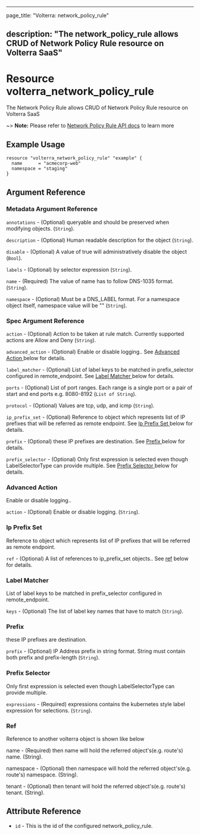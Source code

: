 ---

page_title: "Volterra: network_policy_rule"

description: "The network_policy_rule allows CRUD of Network Policy Rule resource on Volterra SaaS"
---------------------------------------------------------------------------------------------------

Resource volterra_network_policy_rule
=====================================

The Network Policy Rule allows CRUD of Network Policy Rule resource on Volterra SaaS

~> **Note:** Please refer to [Network Policy Rule API docs](https://volterra.io/docs/api/network-policy-rule) to learn more

Example Usage
-------------

```hcl
resource "volterra_network_policy_rule" "example" {
  name      = "acmecorp-web"
  namespace = "staging"
}

```

Argument Reference
------------------

### Metadata Argument Reference

`annotations` - (Optional) queryable and should be preserved when modifying objects. (`String`).

`description` - (Optional) Human readable description for the object (`String`).

`disable` - (Optional) A value of true will administratively disable the object (`Bool`).

`labels` - (Optional) by selector expression (`String`).

`name` - (Required) The value of name has to follow DNS-1035 format. (`String`).

`namespace` - (Optional) Must be a DNS_LABEL format. For a namespace object itself, namespace value will be "" (`String`).

### Spec Argument Reference

`action` - (Optional) Action to be taken at rule match. Currently supported actions are Allow and Deny (`String`).

`advanced_action` - (Optional) Enable or disable logging.. See [Advanced Action ](#advanced-action) below for details.

`label_matcher` - (Optional) List of label keys to be matched in prefix_selector configured in remote_endpoint. See [Label Matcher ](#label-matcher) below for details.

`ports` - (Optional) List of port ranges. Each range is a single port or a pair of start and end ports e.g. 8080-8192 (`List of String`).

`protocol` - (Optional) Values are tcp, udp, and icmp (`String`).

`ip_prefix_set` - (Optional) Reference to object which represents list of IP prefixes that will be referred as remote endpoint. See [Ip Prefix Set ](#ip-prefix-set) below for details.

`prefix` - (Optional) these IP prefixes are destination. See [Prefix ](#prefix) below for details.

`prefix_selector` - (Optional) Only first expression is selected even though LabelSelectorType can provide multiple. See [Prefix Selector ](#prefix-selector) below for details.

### Advanced Action

Enable or disable logging..

`action` - (Optional) Enable or disable logging. (`String`).

### Ip Prefix Set

Reference to object which represents list of IP prefixes that will be referred as remote endpoint.

`ref` - (Optional) A list of references to ip_prefix_set objects.. See [ref](#ref) below for details.

### Label Matcher

List of label keys to be matched in prefix_selector configured in remote_endpoint.

`keys` - (Optional) The list of label key names that have to match (`String`).

### Prefix

these IP prefixes are destination.

`prefix` - (Optional) IP Address prefix in string format. String must contain both prefix and prefix-length (`String`).

### Prefix Selector

Only first expression is selected even though LabelSelectorType can provide multiple.

`expressions` - (Required) expressions contains the kubernetes style label expression for selections. (`String`).

### Ref

Reference to another volterra object is shown like below

name - (Required) then name will hold the referred object's(e.g. route's) name. (String).

namespace - (Optional) then namespace will hold the referred object's(e.g. route's) namespace. (String).

tenant - (Optional) then tenant will hold the referred object's(e.g. route's) tenant. (String).

Attribute Reference
-------------------

-	`id` - This is the id of the configured network_policy_rule.
